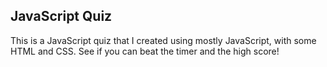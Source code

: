 ## JavaScript Quiz

This is a JavaScript quiz that I created using mostly JavaScript, with some HTML and CSS. See if you can beat the timer and the high score!